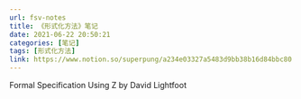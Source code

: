```yaml
---
url: fsv-notes
title: 《形式化方法》笔记
date: 2021-06-22 20:50:21
categories: [笔记]
tags: [形式化方法]
link: https://www.notion.so/superpung/a234e03327a5483d9bb38b16d84bbc80
---
```


Formal Specification Using Z by David Lightfoot

<!--more-->
